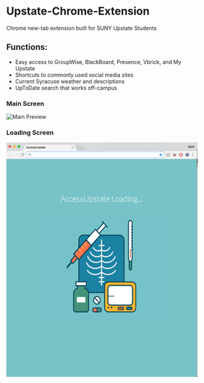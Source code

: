# Upstate-Chrome-Extension

Chrome new-tab extension built for SUNY Upstate Students

## Functions:
  * Easy access to GroupWise, BlackBoard, Presence, Vbrick, and My Upstate
  * Shortcuts to commonly used social media sites
  * Current Syracuse weather and descriptions
  * UpToDate search that works off-campus

### Main Screen
![Main Preview](/img/main-screen.png)

### Loading Screen
![Loading Preview](img/loading-preview.png)
